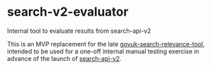 # search-v2-evaluator
Internal tool to evaluate results from search-api-v2

This is an MVP replacement for the late [govuk-search-relevance-tool][govuk-search-relevance-tool],
intended to be used for a one-off internal manual testing exercise in advance of the launch of
[search-api-v2][search-api-v2].

[govuk-search-relevance-tool]: https://github.com/alphagov/govuk-search-relevance-tool
[search-api-v2]: https://github.com/alphagov/search-api-v2
